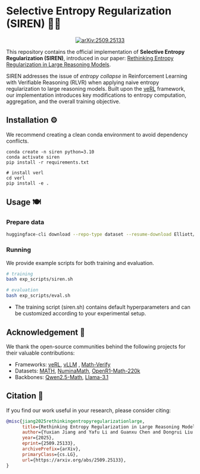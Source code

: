 # Selective Entropy Regularization (SIREN) 🧜‍♀️

<div align="center">
    <p>
    </p>
    <a href="https://arxiv.org/abs/2509.25133"><img src="https://img.shields.io/badge/arXiv-2509.25133-b31b1b.svg?logo=arxiv&logoColor=white" alt="arXiv:2509.25133"></a>
</div>

This repository contains the official implementation of **Selective Entropy Regularization (SIREN)**, introduced in our paper:
[Rethinking Entropy Regularization in Large Reasoning Models](https://arxiv.org/abs/2509.25133).

SIREN addresses the issue of *entropy collapse* in Reinforcement Learning with Verifiable Reasoning (RLVR) when applying naive entropy regularization to large reasoning models.
Built upon the [veRL](https://github.com/volcengine/verl) framework, our implementation introduces key modifications to entropy computation, aggregation, and the overall training objective.

## Installation ⚙️

We recommend creating a clean conda environment to avoid dependency conflicts.

```
conda create -n siren python=3.10
conda activate siren
pip install -r requirements.txt

# install verl
cd verl
pip install -e .
```


## Usage 🍽️

### Prepare data

```bash
huggingface-cli download --repo-type dataset --resume-download Elliott/Openr1-Math-46k-8192 --local-dir data
```

### Running

We provide example scripts for both training and evaluation.

```bash
# training
bash exp_scripts/siren.sh

# evaluation
bash exp_scripts/eval.sh

```

- The training script (siren.sh) contains default hyperparameters and can be customized according to your experimental setup. 

## Acknowledgement 🫰

We thank the open-source communities behind the following projects for their valuable contributions:
- Frameworks: [veRL](https://github.com/volcengine/verl), [vLLM](https://github.com/vllm-project/vllm) , [Math-Verify](https://github.com/huggingface/Math-Verify)
- Datasets: [MATH](https://github.com/hendrycks/math), [NuminaMath](https://huggingface.co/datasets/AI-MO/NuminaMath-CoT), [OpenR1-Math-220k](https://huggingface.co/datasets/open-r1/OpenR1-Math-220k)
- Backbones: [Qwen2.5-Math](https://github.com/QwenLM/Qwen2.5-Math), [Llama-3.1](https://huggingface.co/meta-llama/Llama-3.1-8B)

## Citation 📜

If you find our work useful in your research, please consider citing:

```bibtex
@misc{jiang2025rethinkingentropyregularizationlarge,
      title={Rethinking Entropy Regularization in Large Reasoning Models}, 
      author={Yuxian Jiang and Yafu Li and Guanxu Chen and Dongrui Liu and Yu Cheng and Jing Shao},
      year={2025},
      eprint={2509.25133},
      archivePrefix={arXiv},
      primaryClass={cs.LG},
      url={https://arxiv.org/abs/2509.25133}, 
}
```
